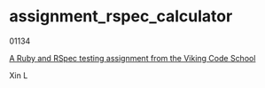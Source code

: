 # assignment_rspec_calculator

01134

[A Ruby and RSpec testing assignment from the Viking Code School](http://www.vikingcodeschool.com)


Xin L